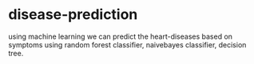 # disease-prediction
using machine learning we can predict the heart-diseases based on symptoms using random forest classifier, naivebayes classifier, decision tree.
